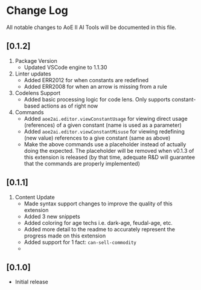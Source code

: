 # Change Log
All notable changes to AoE II AI Tools will be documented in this file.

## [0.1.2]
 1. Package Version
    - Updated VSCode engine to 1.1.30
 2. Linter updates
    - Added ERR2012 for when constants are redefined
    - Added ERR2008 for when an arrow is missing from a rule
 3. Codelens Support
    - Added basic processing logic for code lens. Only supports constant-based actions as of right now
 4. Commands
    - Added ```aoe2ai.editor.viewConstantUsage``` for viewing direct usage (references) of a given constant (name is used as a parameter)
    - Added ```aoe2ai.editor.viewConstantMisuse``` for viewing redefining (new value) references to a give constant (same as above)
    - Make the above commands use a placeholder instead of actually doing the expected. The placeholder will be removed when v0.1.3 of this extension is released (by that time, adequate R&D will guarantee that the commands are properly implemented)
 


## [0.1.1]
 1. Content Update
    - Made syntax support changes to improve the quality of this extension
    - Added 3 new snippets
    - Added coloring for age techs i.e. dark-age, feudal-age, etc.
    - Added more detail to the readme to accurately represent the progress made on this extension
    - Added support for 1 fact: ```can-sell-commodity```
    - 


## [0.1.0]
- Initial release
